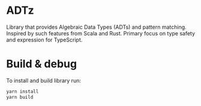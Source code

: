 # ADTz

Library that provides Algebraic Data Types (ADTs) and pattern matching. 
Inspired by such features from Scala and Rust.
Primary focus on type safety and expression for TypeScript.

# Build & debug

To install and build library run:

```bash
yarn install
yarn build
```
